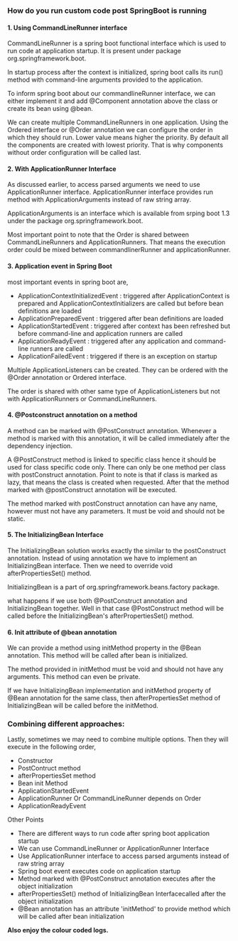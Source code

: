 ### How do you run custom code post SpringBoot is running

#### 1. Using CommandLineRunner interface
CommandLineRunner is a spring boot functional interface which is used to run code at application startup. It is present under package org.springframework.boot.

In startup process after the context is initialized, spring boot calls its run() method with command-line arguments provided to the application. 

To inform spring boot about our commandlineRunner interface, we can either implement it and add @Component annotation above the class or create its bean using @bean.

We can create multiple CommandLineRunners in one application. Using the Ordered interface or @Order annotation we can configure the order in which they should run. Lower value means higher the priority. By default all the components are created with lowest priority. 
That is why components without order configuration will be called last.

#### 2. With ApplicationRunner Interface

As discussed earlier, to access parsed arguments we need to use ApplicationRunner interface. 
ApplicationRunner interface provides run method with ApplicationArguments instead of raw string array.

ApplicationArguments is an interface which is available from srping boot 1.3 under the package org.springframework.boot.

Most important point to note that the Order is shared between CommandLineRunners and ApplicationRunners. 
That means the execution order could be mixed between commandlinerRunner and applicationRunner.

#### 3. Application event in Spring Boot

most important events in spring boot are,

- ApplicationContextInitializedEvent : triggered after ApplicationContext is prepared and 
ApplicationContextInitializers are called but before bean definitions are loaded
- ApplicationPreparedEvent : triggered after bean definitions are loaded
- ApplicationStartedEvent : triggered after context has been refreshed but before command-line and application runners are called
- ApplicationReadyEvent : triggered after any application and command-line runners are called
- ApplicationFailedEvent : triggered if there is an exception on startup

Multiple ApplicationListeners can be created. They can be ordered with the @Order annotation or Ordered interface.

The order is shared with other same type of ApplicationListeners but not with ApplicationRunners or CommandLineRunners.

#### 4. @Postconstruct annotation on a method
A method can be marked with @PostConstruct annotation. Whenever a method is marked with this annotation, it will be called immediately after the dependency injection.

A @PostConstruct method is linked to specific class hence it should be used for class specific code only. 
There can only be one method per class with postConstruct annotation.
Point to note is that if class is marked as lazy, that means the class is created when requested. 
After that the method marked with @postConstruct annotation will be executed.

The method marked with postConstruct annotation can have any name, however must not have any parameters. 
It must be void and should not be static.

#### 5. The InitializingBean Interface
The InitializingBean solution works exactly the similar to the postConstruct annotation. 
Instead of using annotation we have to implement an InitializingBean interface. 
Then we need to override void afterPropertiesSet() method.

InitializingBean is a part of org.springframework.beans.factory package.

what happens if we use both @PostConstruct annotation and InitializingBean together. 
Well in that case @PostConstruct method will be called before the InitializingBean's afterPropertiesSet() method.

#### 6. Init attribute of @bean annotation
We can provide a method using initMethod property in the @Bean annotation. 
This method will be called after bean is initialized.

The method provided in initMethod must be void and should not have any arguments. 
This method can even be private.

If we have InitializingBean implementation and initMethod property of @Bean annotation for the same class, 
then afterPropertiesSet method of InitializingBean will be called before the initMethod.

### Combining different approaches:
Lastly, sometimes we may need to combine multiple options. 
Then they will execute in the following order,

* Constructor
* PostContruct method
* afterPropertiesSet method
* Bean init Method
* ApplicationStartedEvent
* ApplicationRunner Or CommandLineRunner depends on Order
* ApplicationReadyEvent

Other Points
- There are different ways to run code after spring boot application startup
- We can use CommandLineRunner or ApplicationRunner Interface
- Use ApplicationRunner interface to access parsed arguments  instead of raw string array
- Spring boot event executes code on application startup
- Method marked with @PostConstruct annotation executes after the object initialization
- afterPropertiesSet() method of InitializingBean Interfacecalled after the object initialization
- @Bean annotation has an attribute 'initMethod' to provide method which will be called after bean initialization

**Also enjoy the colour coded logs.**